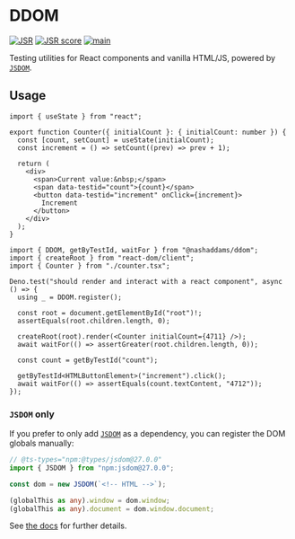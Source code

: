 # DDOM

[![JSR](https://jsr.io/badges/@nashaddams/ddom)](https://jsr.io/@nashaddams/ddom)
[![JSR score](https://jsr.io/badges/@nashaddams/ddom/score)](https://jsr.io/@nashaddams/ddom)
[![main](https://github.com/nashaddams/ddom/actions/workflows/tests.yml/badge.svg)](https://github.com/nashaddams/ddom/actions)

Testing utilities for React components and vanilla HTML/JS, powered by
[`JSDOM`](https://github.com/jsdom/jsdom).

## Usage

```tsx
import { useState } from "react";

export function Counter({ initialCount }: { initialCount: number }) {
  const [count, setCount] = useState(initialCount);
  const increment = () => setCount((prev) => prev + 1);

  return (
    <div>
      <span>Current value:&nbsp;</span>
      <span data-testid="count">{count}</span>
      <button data-testid="increment" onClick={increment}>
        Increment
      </button>
    </div>
  );
}
```

```tsx
import { DDOM, getByTestId, waitFor } from "@nashaddams/ddom";
import { createRoot } from "react-dom/client";
import { Counter } from "./counter.tsx";

Deno.test("should render and interact with a react component", async () => {
  using _ = DDOM.register();

  const root = document.getElementById("root")!;
  assertEquals(root.children.length, 0);

  createRoot(root).render(<Counter initialCount={4711} />);
  await waitFor(() => assertGreater(root.children.length, 0));

  const count = getByTestId("count");

  getByTestId<HTMLButtonElement>("increment").click();
  await waitFor(() => assertEquals(count.textContent, "4712"));
});
```

### `JSDOM` only

If you prefer to only add [`JSDOM`](https://github.com/jsdom/jsdom) as a
dependency, you can register the DOM globals manually:

```ts
// @ts-types="npm:@types/jsdom@27.0.0"
import { JSDOM } from "npm:jsdom@27.0.0";

const dom = new JSDOM(`<!-- HTML -->`);

(globalThis as any).window = dom.window;
(globalThis as any).document = dom.window.document;
```

See [the docs](https://jsr.io/@nashaddams/ddom/doc) for further details.
